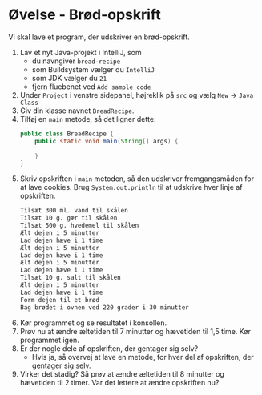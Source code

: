 # Øvelse - Brød-opskrift

Vi skal lave et program, der udskriver en brød-opskrift.

1. Lav et nyt Java-projekt i IntelliJ, som 
    - du navngiver `bread-recipe`
    - som Buildsystem vælger du `IntelliJ`
    - som JDK vælger du `21`
    - fjern fluebenet ved `Add sample code`
2. Under `Project` i venstre sidepanel, højreklik på `src` og vælg `New` -> `Java Class`
3. Giv din klasse navnet `BreadRecipe`.
4. Tilføj en `main` metode, så det ligner dette:
    ```java
    public class BreadRecipe {
        public static void main(String[] args) {
            
        }
    }
    ```
5. Skriv opskriften i `main` metoden, så den udskriver fremgangsmåden for at lave cookies. Brug `System.out.println` til at udskrive hver linje af opskriften.
    ```txt
    Tilsæt 300 ml. vand til skålen
    Tilsæt 10 g. gær til skålen
    Tilsæt 500 g. hvedemel til skålen
    Ælt dejen i 5 minutter
    Lad dejen hæve i 1 time
    Ælt dejen i 5 minutter
    Lad dejen hæve i 1 time
    Ælt dejen i 5 minutter
    Lad dejen hæve i 1 time
    Tilsæt 10 g. salt til skålen
    Ælt dejen i 5 minutter
    Lad dejen hæve i 1 time
    Form dejen til et brød
    Bag brødet i ovnen ved 220 grader i 30 minutter
    ```
7. Kør programmet og se resultatet i konsollen.
8. Prøv nu at ændre æltetiden til 7 minutter og hævetiden til 1,5 time. Kør programmet igen.
9. Er der nogle dele af opskriften, der gentager sig selv?
   - Hvis ja, så overvej at lave en metode, for hver del af opskriften, der gentager sig selv.
10. Virker det stadig? Så prøv at ændre æltetiden til 8 minutter og hævetiden til 2 timer. Var det lettere at ændre opskriften nu?
